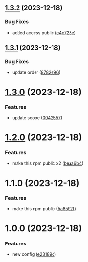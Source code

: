 ## [1.3.2](https://github.com/Bugs5382/project-standard-semantic-release/compare/v1.3.1...v1.3.2) (2023-12-18)


### Bug Fixes

* added access public ([c4c723e](https://github.com/Bugs5382/project-standard-semantic-release/commit/c4c723e5b064ba303eec10999843a54775165d10))

## [1.3.1](https://github.com/Bugs5382/project-standard-semantic-release/compare/v1.3.0...v1.3.1) (2023-12-18)


### Bug Fixes

* update order ([8782e96](https://github.com/Bugs5382/project-standard-semantic-release/commit/8782e96a0e898d9e19c1bd95469a9ffe397f67e6))

# [1.3.0](https://github.com/Bugs5382/project-standard-semantic-release/compare/v1.2.0...v1.3.0) (2023-12-18)


### Features

* update scope ([0042557](https://github.com/Bugs5382/project-standard-semantic-release/commit/0042557556727ab6c5ea4ab50485d6778186a918))

# [1.2.0](https://github.com/Bugs5382/project-standard-semantic-release/compare/v1.1.0...v1.2.0) (2023-12-18)


### Features

* make this npm public x2 ([beaa6b4](https://github.com/Bugs5382/project-standard-semantic-release/commit/beaa6b466df03830da914df52bae86c9765eb4fc))

# [1.1.0](https://github.com/Bugs5382/project-standard-semantic-release/compare/v1.0.0...v1.1.0) (2023-12-18)


### Features

* make this npm public ([5a8592f](https://github.com/Bugs5382/project-standard-semantic-release/commit/5a8592f986b7fa184b887e8501538c4de96f0dc7))

# 1.0.0 (2023-12-18)


### Features

* new config ([e23189c](https://github.com/Bugs5382/project-standard-semantic-release/commit/e23189c1018acb162ea829cfd8c8a2dbfd33b58b))
